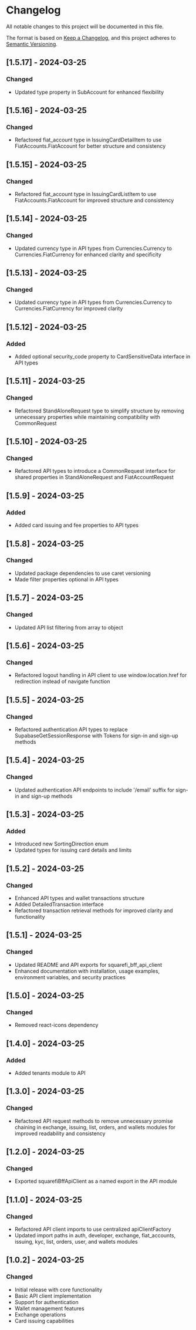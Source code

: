 # Changelog

All notable changes to this project will be documented in this file.

The format is based on [Keep a Changelog](https://keepachangelog.com/en/1.0.0/),
and this project adheres to [Semantic Versioning](https://semver.org/spec/v2.0.0.html).

## [1.5.17] - 2024-03-25

### Changed

- Updated type property in SubAccount for enhanced flexibility

## [1.5.16] - 2024-03-25

### Changed

- Refactored fiat_account type in IssuingCardDetailItem to use FiatAccounts.FiatAccount for better structure and consistency

## [1.5.15] - 2024-03-25

### Changed

- Refactored fiat_account type in IssuingCardListItem to use FiatAccounts.FiatAccount for improved structure and consistency

## [1.5.14] - 2024-03-25

### Changed

- Updated currency type in API types from Currencies.Currency to Currencies.FiatCurrency for enhanced clarity and specificity

## [1.5.13] - 2024-03-25

### Changed

- Updated currency type in API types from Currencies.Currency to Currencies.FiatCurrency for improved clarity

## [1.5.12] - 2024-03-25

### Added

- Added optional security_code property to CardSensitiveData interface in API types

## [1.5.11] - 2024-03-25

### Changed

- Refactored StandAloneRequest type to simplify structure by removing unnecessary properties while maintaining compatibility with CommonRequest

## [1.5.10] - 2024-03-25

### Changed

- Refactored API types to introduce a CommonRequest interface for shared properties in StandAloneRequest and FiatAccountRequest

## [1.5.9] - 2024-03-25

### Added

- Added card issuing and fee properties to API types

## [1.5.8] - 2024-03-25

### Changed

- Updated package dependencies to use caret versioning
- Made filter properties optional in API types

## [1.5.7] - 2024-03-25

### Changed

- Updated API list filtering from array to object

## [1.5.6] - 2024-03-25

### Changed

- Refactored logout handling in API client to use window.location.href for redirection instead of navigate function

## [1.5.5] - 2024-03-25

### Changed

- Refactored authentication API types to replace SupabaseGetSessionResponse with Tokens for sign-in and sign-up methods

## [1.5.4] - 2024-03-25

### Changed

- Updated authentication API endpoints to include '/email' suffix for sign-in and sign-up methods

## [1.5.3] - 2024-03-25

### Added

- Introduced new SortingDirection enum
- Updated types for issuing card details and limits

## [1.5.2] - 2024-03-25

### Changed

- Enhanced API types and wallet transactions structure
- Added DetailedTransaction interface
- Refactored transaction retrieval methods for improved clarity and functionality

## [1.5.1] - 2024-03-25

### Changed

- Updated README and API exports for squarefi_bff_api_client
- Enhanced documentation with installation, usage examples, environment variables, and security practices

## [1.5.0] - 2024-03-25

### Changed

- Removed react-icons dependency

## [1.4.0] - 2024-03-25

### Added

- Added tenants module to API

## [1.3.0] - 2024-03-25

### Changed

- Refactored API request methods to remove unnecessary promise chaining in exchange, issuing, list, orders, and wallets modules for improved readability and consistency

## [1.2.0] - 2024-03-25

### Changed

- Exported squarefiBffApiClient as a named export in the API module

## [1.1.0] - 2024-03-25

### Changed

- Refactored API client imports to use centralized apiClientFactory
- Updated import paths in auth, developer, exchange, fiat_accounts, issuing, kyc, list, orders, user, and wallets modules

## [1.0.2] - 2024-03-25

### Changed

- Initial release with core functionality
- Basic API client implementation
- Support for authentication
- Wallet management features
- Exchange operations
- Card issuing capabilities
